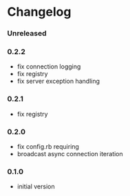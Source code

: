 # Changelog

### Unreleased

### 0.2.2
* fix connection logging
* fix registry
* fix server exception handling

### 0.2.1
* fix registry

### 0.2.0
* fix config.rb requiring
* broadcast async connection iteration

### 0.1.0
* initial version
